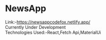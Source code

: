 # NewsApp
Link:-https://newsappcodefox.netlify.app/ <br>
Currently Under Development<br>
Technologies Used:-React,Fetch Api,MaterialUi
